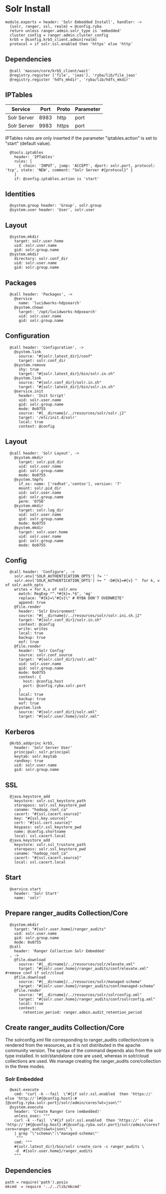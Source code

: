 
# Solr Install

    module.exports = header: 'Solr Embedded Install', handler: ->
      {solr, ranger, ssl, realm} = @config.ryba
      return unless ranger.admin.solr_type is 'embedded'
      cluster_config = ranger.admin.cluster_config
      krb5 = @config.krb5_client.admin[realm]
      protocol = if solr.ssl.enabled then 'https' else 'http'

## Dependencies

      @call 'masson/core/krb5_client/wait'
      @registry.register ['file', 'jaas'], 'ryba/lib/file_jaas'
      @registry.register 'hdfs_mkdir', 'ryba/lib/hdfs_mkdir'

## IPTables

| Service      | Port  | Proto       | Parameter          |
|--------------|-------|-------------|--------------------|
| Solr Server  | 8983  | http        | port               |
| Solr Server  | 9983  | https       | port               |

IPTables rules are only inserted if the parameter "iptables.action" is set to
"start" (default value).

      @tools.iptables
        header: 'IPTables'
        rules: [
          { chain: 'INPUT', jump: 'ACCEPT', dport: solr.port, protocol: 'tcp', state: 'NEW', comment: "Solr Server #{protocol}" }
        ]
        if: @config.iptables.action is 'start'

## Identities

      @system.group header: 'Group', solr.group
      @system.user header: 'User', solr.user

## Layout

      @system.mkdir
        target: solr.user.home
        uid: solr.user.name
        gid: solr.group.name
      @system.mkdir
        directory: solr.conf_dir
        uid: solr.user.name
        gid: solr.group.name

## Packages

      @call header: 'Packages', ->
        @service
          name: 'lucidworks-hdpsearch'
        @system.chown
          target: '/opt/lucidworks-hdpsearch'
          uid: solr.user.name
          gid: solr.group.name

## Configuration

      @call header: 'Configuration', ->
        @system.link 
          source: "#{solr.latest_dir}/conf"
          target: solr.conf_dir
        @system.remove
          shy: true
          target: "#{solr.latest_dir}/bin/solr.in.sh"
        @system.link 
          source: "#{solr.conf_dir}/solr.in.sh"
          target: "#{solr.latest_dir}/bin/solr.in.sh"
        @service.init
          header: 'Init Script'
          uid: solr.user.name
          gid: solr.group.name
          mode: 0o0755
          source: "#{__dirname}/../resources/solr/solr.j2"
          target: '/etc/init.d/solr'
          local: true
          context: @config

## Layout

      @call header: 'Solr Layout', ->
        @system.mkdir
          target: solr.pid_dir
          uid: solr.user.name
          gid: solr.group.name
          mode: 0o0755
        @system.tmpfs
          if_os: name: ['redhat','centos'], version: '7'
          mount: solr.pid_dir
          uid: solr.user.name
          gid: solr.group.name
          perm: '0750'
        @system.mkdir
          target: solr.log_dir
          uid: solr.user.name
          gid: solr.group.name
          mode: 0o0755
        @system.mkdir
          target: solr.user.home
          uid: solr.user.name
          gid: solr.group.name
          mode: 0o0755

## Config

      @call header: 'Configure', ->
        solr.env['SOLR_AUTHENTICATION_OPTS'] ?= ''
        solr.env['SOLR_AUTHENTICATION_OPTS'] += " -D#{k}=#{v} "  for k, v of solr.auth_opts
        writes = for k,v of solr.env
          match: RegExp "^.*#{k}=.*$", 'mg'
          replace: "#{k}=\"#{v}\" # RYBA DON'T OVERWRITE"
          append: true
        @file.render
          header: 'Solr Environment'
          source: "#{__dirname}/../resources/solr/solr.ini.sh.j2"
          target: "#{solr.conf_dir}/solr.in.sh"
          context: @config
          write: writes
          local: true
          backup: true
          eof: true
        @file.render
          header: 'Solr Config'
          source: solr.conf_source
          target: "#{solr.conf_dir}/solr.xml"
          uid: solr.user.name
          gid: solr.group.name
          mode: 0o0755
          context: {
            host: @config.host
            port: @config.ryba.solr.port
          }
          local: true
          backup: true
          eof: true
        @system.link
          source: "#{solr.conf_dir}/solr.xml"
          target: "#{solr.user.home}/solr.xml"

## Kerberos

      @krb5.addprinc krb5,
        header: 'Solr Server User'
        principal: solr.principal
        keytab: solr.keytab
        randkey: true
        uid: solr.user.name
        gid: solr.group.name

## SSL

      @java.keystore_add
        keystore: solr.ssl_keystore_path
        storepass: solr.ssl_keystore_pwd
        caname: "hadoop_root_ca"
        cacert: "#{ssl.cacert.source}"
        key: "#{ssl.key.source}"
        cert: "#{ssl.cert.source}"
        keypass: solr.ssl_keystore_pwd
        name: @config.shortname
        local: ssl.cacert.local
      @java.keystore_add
        keystore: solr.ssl_trustore_path
        storepass: solr.ssl_keystore_pwd
        caname: "hadoop_root_ca"
        cacert: "#{ssl.cacert.source}"
        local: ssl.cacert.local

## Start

      @service.start
        header: 'Solr Start'
        name: 'solr'

## Prepare ranger_audits Collection/Core

      @system.mkdir
        target: "#{solr.user.home}/ranger_audits"
        uid: solr.user.name
        gid: solr.group.name
        mode: 0o0755
      @call
        header: 'Ranger Collection Solr Embedded'
      , ->
        @file.download
          source: "#{__dirname}/../resources/solr/elevate.xml"
          target: "#{solr.user.home}/ranger_audits/conf/elevate.xml" #remove conf if solr/cloud
        @file.download
          source: "#{__dirname}/../resources/solr/managed-schema"
          target: "#{solr.user.home}/ranger_audits/conf/managed-schema"
        @file.render
          source: "#{__dirname}/../resources/solr/solrconfig.xml"
          target: "#{solr.user.home}/ranger_audits/conf/solrconfig.xml"
          local: true
          context:
            retention_period: ranger.admin.audit_retention_period

## Create ranger_audits Collection/Core
The solrconfig.xml file corresponding to ranger_audits collection/core is rendered from
the resources, as it is not distributed in the apache community version.
The syntax of the command depends also from the solr type installed.
In solr/standalone core are used, whereas in solr/cloud collections are used.
We manage creating the ranger_audits core/collection in the three modes.

### Solr Embedded

      @wait.execute
        cmd: "curl -k --fail  \"#{if solr.ssl.enabled  then 'https://'  else 'http://'}#{@config.host}:#{@config.ryba.solr.port}/solr/admin/cores?wt=json\""
      @system.execute
        header: 'Create Ranger Core (embedded)'
        unless_exec: """
        curl -k --fail  \"#{if solr.ssl.enabled  then 'https://'  else 'http://'}#{@config.host}:#{@config.ryba.solr.port}/solr/admin/cores?core=ranger_audits&wt=json\" \
        | grep '\"schema\":\"managed-schema\"'
         """
        cmd: """
        #{solr.latest_dir}/bin/solr create_core -c ranger_audits \
        -d  #{solr.user.home}/ranger_audits
        """

## Dependencies

    path = require('path').posix
    mkcmd  = require '../../lib/mkcmd'
